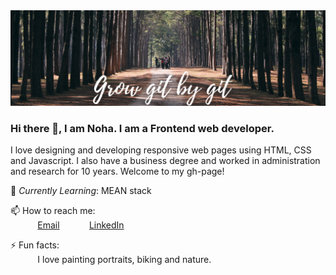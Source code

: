 <img src="https://github.com/NohaHamed/NohaHamed/blob/master/grow%20git%20by%20git.png"/>
 
### Hi there 👋, I am Noha. I am a Frontend web developer. <br>
I love designing and developing responsive web pages using HTML, CSS and Javascript. I also have a business degree and worked in administration and research for 10 years. Welcome to my gh-page! <br>
 
<!--Resume:  [Noha Hamed Resume](https://resume.christinakopecky.com) (PDF download)-->
 
 
🌱 *Currently Learning*: MEAN stack<br>

📫 How to reach me: <br>
&nbsp;&nbsp;&nbsp;&nbsp;&nbsp;&nbsp;&nbsp;&nbsp;&nbsp;&nbsp; [Email](noha_hamed@hotmail.com)
&nbsp;&nbsp;&nbsp;&nbsp;&nbsp;&nbsp;&nbsp;&nbsp;&nbsp;&nbsp; [LinkedIn](https://www.linkedin.com/in/noha-hamed/)
 
⚡ Fun facts:<br>
&nbsp;&nbsp;&nbsp;&nbsp;&nbsp;&nbsp;&nbsp;&nbsp;&nbsp;&nbsp; I love painting portraits, biking and nature.<br>

 
 






<!--
**NohaHamed/NohaHamed** is a ✨ _special_ ✨ repository because its `README.md` (this file) appears on your GitHub profile.

Here are some ideas to get you started:

- 🔭 I’m currently working on ...
- 🌱 I’m currently learning ...
- 👯 I’m looking to collaborate on ...
- 🤔 I’m looking for help with ...
- 💬 Ask me about ...
- 📫 How to reach me: ...
- 😄 Pronouns: ...
- ⚡ Fun fact: ...
-->
